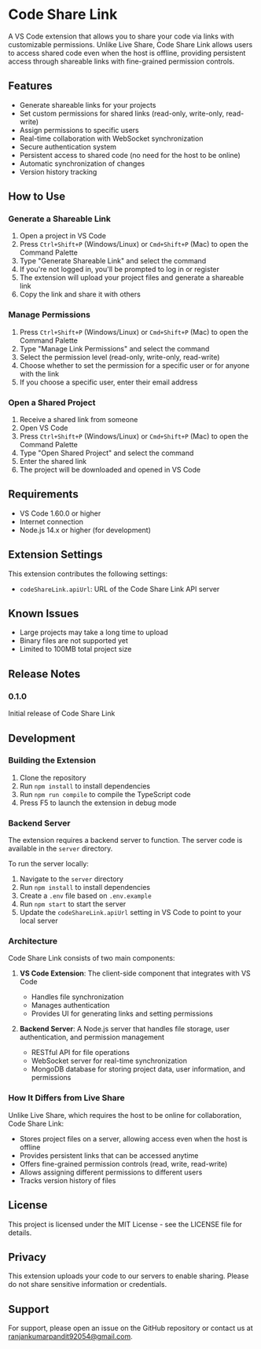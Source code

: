 # Code Share Link

A VS Code extension that allows you to share your code via links with customizable permissions. Unlike Live Share, Code Share Link allows users to access shared code even when the host is offline, providing persistent access through shareable links with fine-grained permission controls.

## Features

- Generate shareable links for your projects
- Set custom permissions for shared links (read-only, write-only, read-write)
- Assign permissions to specific users
- Real-time collaboration with WebSocket synchronization
- Secure authentication system
- Persistent access to shared code (no need for the host to be online)
- Automatic synchronization of changes
- Version history tracking

## How to Use

### Generate a Shareable Link

1. Open a project in VS Code
2. Press `Ctrl+Shift+P` (Windows/Linux) or `Cmd+Shift+P` (Mac) to open the Command Palette
3. Type "Generate Shareable Link" and select the command
4. If you're not logged in, you'll be prompted to log in or register
5. The extension will upload your project files and generate a shareable link
6. Copy the link and share it with others

### Manage Permissions

1. Press `Ctrl+Shift+P` (Windows/Linux) or `Cmd+Shift+P` (Mac) to open the Command Palette
2. Type "Manage Link Permissions" and select the command
3. Select the permission level (read-only, write-only, read-write)
4. Choose whether to set the permission for a specific user or for anyone with the link
5. If you choose a specific user, enter their email address

### Open a Shared Project

1. Receive a shared link from someone
2. Open VS Code
3. Press `Ctrl+Shift+P` (Windows/Linux) or `Cmd+Shift+P` (Mac) to open the Command Palette
4. Type "Open Shared Project" and select the command
5. Enter the shared link
6. The project will be downloaded and opened in VS Code

## Requirements

- VS Code 1.60.0 or higher
- Internet connection
- Node.js 14.x or higher (for development)

## Extension Settings

This extension contributes the following settings:

* `codeShareLink.apiUrl`: URL of the Code Share Link API server

## Known Issues

- Large projects may take a long time to upload
- Binary files are not supported yet
- Limited to 100MB total project size

## Release Notes

### 0.1.0

Initial release of Code Share Link

## Development

### Building the Extension

1. Clone the repository
2. Run `npm install` to install dependencies
3. Run `npm run compile` to compile the TypeScript code
4. Press F5 to launch the extension in debug mode

### Backend Server

The extension requires a backend server to function. The server code is available in the `server` directory.

To run the server locally:

1. Navigate to the `server` directory
2. Run `npm install` to install dependencies
3. Create a `.env` file based on `.env.example`
4. Run `npm start` to start the server
5. Update the `codeShareLink.apiUrl` setting in VS Code to point to your local server

### Architecture

Code Share Link consists of two main components:

1. **VS Code Extension**: The client-side component that integrates with VS Code
   - Handles file synchronization
   - Manages authentication
   - Provides UI for generating links and setting permissions

2. **Backend Server**: A Node.js server that handles file storage, user authentication, and permission management
   - RESTful API for file operations
   - WebSocket server for real-time synchronization
   - MongoDB database for storing project data, user information, and permissions

### How It Differs from Live Share

Unlike Live Share, which requires the host to be online for collaboration, Code Share Link:

- Stores project files on a server, allowing access even when the host is offline
- Provides persistent links that can be accessed anytime
- Offers fine-grained permission controls (read, write, read-write)
- Allows assigning different permissions to different users
- Tracks version history of files

## License

This project is licensed under the MIT License - see the LICENSE file for details.

## Privacy

This extension uploads your code to our servers to enable sharing. Please do not share sensitive information or credentials.

## Support

For support, please open an issue on the GitHub repository or contact us at ranjankumarpandit92054@gmail.com.
